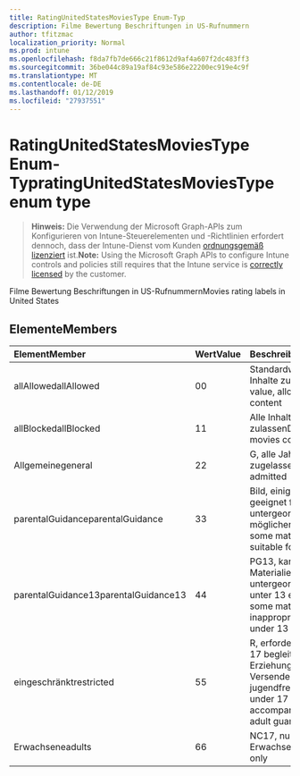```yaml
---
title: RatingUnitedStatesMoviesType Enum-Typ
description: Filme Bewertung Beschriftungen in US-Rufnummern
author: tfitzmac
localization_priority: Normal
ms.prod: intune
ms.openlocfilehash: f8da7fb7de666c21f8612d9af4a607f2dc483ff3
ms.sourcegitcommit: 36be044c89a19af84c93e586e22200ec919e4c9f
ms.translationtype: MT
ms.contentlocale: de-DE
ms.lasthandoff: 01/12/2019
ms.locfileid: "27937551"
---
```

# <a name="ratingunitedstatesmoviestype-enum-type"></a><span data-ttu-id="e4531-103">RatingUnitedStatesMoviesType Enum-Typ</span><span class="sxs-lookup"><span data-stu-id="e4531-103">ratingUnitedStatesMoviesType enum type</span></span>

> <span data-ttu-id="e4531-104">**Hinweis:** Die Verwendung der Microsoft Graph-APIs zum Konfigurieren von Intune-Steuerelementen und -Richtlinien erfordert dennoch, dass der Intune-Dienst vom Kunden [ordnungsgemäß lizenziert](https://go.microsoft.com/fwlink/?linkid=839381) ist.</span><span class="sxs-lookup"><span data-stu-id="e4531-104">**Note:** Using the Microsoft Graph APIs to configure Intune controls and policies still requires that the Intune service is [correctly licensed](https://go.microsoft.com/fwlink/?linkid=839381) by the customer.</span></span>

<span data-ttu-id="e4531-105">Filme Bewertung Beschriftungen in US-Rufnummern</span><span class="sxs-lookup"><span data-stu-id="e4531-105">Movies rating labels in United States</span></span>
## <a name="members"></a><span data-ttu-id="e4531-106">Elemente</span><span class="sxs-lookup"><span data-stu-id="e4531-106">Members</span></span>
|<span data-ttu-id="e4531-107">Element</span><span class="sxs-lookup"><span data-stu-id="e4531-107">Member</span></span>|<span data-ttu-id="e4531-108">Wert</span><span class="sxs-lookup"><span data-stu-id="e4531-108">Value</span></span>|<span data-ttu-id="e4531-109">Beschreibung</span><span class="sxs-lookup"><span data-stu-id="e4531-109">Description</span></span>|
|:---|:---|:---|
|<span data-ttu-id="e4531-110">allAllowed</span><span class="sxs-lookup"><span data-stu-id="e4531-110">allAllowed</span></span>|<span data-ttu-id="e4531-111">0</span><span class="sxs-lookup"><span data-stu-id="e4531-111">0</span></span>|<span data-ttu-id="e4531-112">Standardwert, alle Filme Inhalte zulassen</span><span class="sxs-lookup"><span data-stu-id="e4531-112">Default value, allow all movies content</span></span>|
|<span data-ttu-id="e4531-113">allBlocked</span><span class="sxs-lookup"><span data-stu-id="e4531-113">allBlocked</span></span>|<span data-ttu-id="e4531-114">1</span><span class="sxs-lookup"><span data-stu-id="e4531-114">1</span></span>|<span data-ttu-id="e4531-115">Alle Inhalte Filme nicht zulassen</span><span class="sxs-lookup"><span data-stu-id="e4531-115">Do not allow any movies content</span></span>|
|<span data-ttu-id="e4531-116">Allgemeine</span><span class="sxs-lookup"><span data-stu-id="e4531-116">general</span></span>|<span data-ttu-id="e4531-117">2</span><span class="sxs-lookup"><span data-stu-id="e4531-117">2</span></span>|<span data-ttu-id="e4531-118">G, alle Jahren zugelassen</span><span class="sxs-lookup"><span data-stu-id="e4531-118">G, all ages admitted</span></span>|
|<span data-ttu-id="e4531-119">parentalGuidance</span><span class="sxs-lookup"><span data-stu-id="e4531-119">parentalGuidance</span></span>|<span data-ttu-id="e4531-120">3</span><span class="sxs-lookup"><span data-stu-id="e4531-120">3</span></span>|<span data-ttu-id="e4531-121">Bild, einige Material geeignet für untergeordnete Elemente möglicherweise nicht</span><span class="sxs-lookup"><span data-stu-id="e4531-121">PG, some material may not be suitable for children</span></span>|
|<span data-ttu-id="e4531-122">parentalGuidance13</span><span class="sxs-lookup"><span data-stu-id="e4531-122">parentalGuidance13</span></span>|<span data-ttu-id="e4531-123">4</span><span class="sxs-lookup"><span data-stu-id="e4531-123">4</span></span>|<span data-ttu-id="e4531-124">PG13, kann einige Materialien für untergeordnete Elemente unter 13 eventuell</span><span class="sxs-lookup"><span data-stu-id="e4531-124">PG13, some material may be inappropriate for children under 13</span></span>|
|<span data-ttu-id="e4531-125">eingeschränkt</span><span class="sxs-lookup"><span data-stu-id="e4531-125">restricted</span></span>|<span data-ttu-id="e4531-126">5</span><span class="sxs-lookup"><span data-stu-id="e4531-126">5</span></span>|<span data-ttu-id="e4531-127">R, erfordern Viewer unter 17 begleitenden Erziehungsberechtigte Versender nicht jugendfreier</span><span class="sxs-lookup"><span data-stu-id="e4531-127">R, viewers under 17 require accompanying parent or adult guardian</span></span>|
|<span data-ttu-id="e4531-128">Erwachsene</span><span class="sxs-lookup"><span data-stu-id="e4531-128">adults</span></span>|<span data-ttu-id="e4531-129">6</span><span class="sxs-lookup"><span data-stu-id="e4531-129">6</span></span>|<span data-ttu-id="e4531-130">NC17, nur Erwachsene</span><span class="sxs-lookup"><span data-stu-id="e4531-130">NC17, adults only</span></span>|



